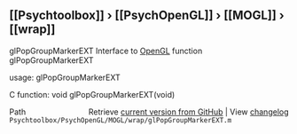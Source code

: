 ## [[Psychtoolbox]] &#8250; [[PsychOpenGL]] &#8250; [[MOGL]] &#8250; [[wrap]]

glPopGroupMarkerEXT  Interface to [OpenGL](OpenGL) function glPopGroupMarkerEXT  
  
usage:  glPopGroupMarkerEXT  
  
C function:  void glPopGroupMarkerEXT(void)  




<div class="code_header" style="text-align:right;">
  <span style="float:left;">Path&nbsp;&nbsp;</span> <span class="counter">Retrieve <a href=
  "https://raw.github.com/Psychtoolbox-3/Psychtoolbox-3/beta/Psychtoolbox/PsychOpenGL/MOGL/wrap/glPopGroupMarkerEXT.m">current version from GitHub</a> | View <a href=
  "https://github.com/Psychtoolbox-3/Psychtoolbox-3/commits/beta/Psychtoolbox/PsychOpenGL/MOGL/wrap/glPopGroupMarkerEXT.m">changelog</a></span>
</div>
<div class="code">
  <code>Psychtoolbox/PsychOpenGL/MOGL/wrap/glPopGroupMarkerEXT.m</code>
</div>

